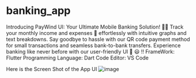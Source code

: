 # banking_app

Introducing PayWind UI: Your Ultimate Mobile Banking Solution! 📱💸 Track your monthly income and expenses 💸 effortlessly with intuitive graphs and text breakdowns. Say goodbye to hassle with our QR code payment method for small transactions and seamless bank-to-bank transfers. Experience banking like never before with our user-friendly UI 🏦 😃 !!
FrameWork: Flutter
Programming Language: Dart
Code Editor: VS Code

Here is the Screen Shot of the App UI
![image](https://github.com/sarthak-burmi/banking_app/assets/87921529/56e1284f-e052-4186-8bb9-65542891ea61)
